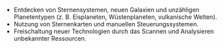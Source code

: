 - Entdecken von Sternensystemen, neuen Galaxien und unzähligen Planetentypen (z. B. Eisplaneten, Wüstenplaneten, vulkanische Welten).
- Nutzung von Sternenkarten und manuellen Steuerungssystemen.
- Freischaltung neuer Technologien durch das Scannen und Analysieren unbekannter Ressourcen.